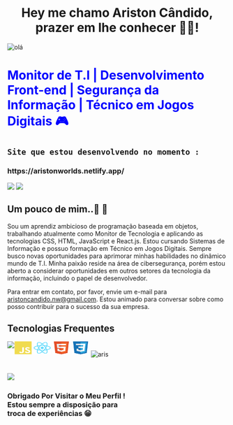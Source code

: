 ## <h1 style="text-align:center;">Hey me chamo Ariston Cândido, prazer em lhe conhecer 🐱‍💻!</h1>

</div>
  
  <div align="center">
  <a href="https://github.com/aristoncandido">
   

  </a>
</div>
 
<div> 

 
  <img style="width:70rem;height:22rem;margin: auto" alt='olá' src="https://thumbs.gfycat.com/DimSoupyIrishsetter-max-1mb.gif"/> 
 
 
 
</div>
 
  <h1 style="color:blue;">
     Monitor de T.I | Desenvolvimento Front-end | Segurança da Informação | Técnico em Jogos Digitais 🎮 
  
  </h1>
  
  <h2>
  
    Site que estou desenvolvendo no momento :
  
  </h2>
    
   <h3>
         <a>
                https://aristonworlds.netlify.app/
         </a>  
   </h3>   
  
<div>
  
  <img height="180em" margin-right="10%" src="https://github-readme-stats.vercel.app/api?username=aristoncandido&show_icons=true&theme=synthwave&include_all_commits=true&count_private=true"/>
  <img height="180em"  src="https://octodex.github.com/images/daftpunktocat-thomas.gif"/>
<div>
  
  
 <div>
  
  <h2> Um pouco de mim..🗿 🍷</h2>
  <p>
      Sou um aprendiz ambicioso de programação baseada em objetos, trabalhando atualmente como Monitor de Tecnologia e aplicando as tecnologias CSS, HTML, JavaScript e React.js. Estou cursando Sistemas de Informação e possuo formação em Técnico em Jogos Digitais. Sempre busco novas oportunidades para aprimorar minhas habilidades no dinâmico mundo de T.I. Minha paixão reside na área de cibersegurança, porém estou aberto a considerar oportunidades em outros setores da tecnologia da informação, incluindo o papel de desenvolvedor.

Para entrar em contato, por favor, envie um e-mail para aristoncandido.nw@gmail.com. Estou animado para conversar sobre como posso contribuir para o sucesso da sua empresa.
    
       
      
  </p>
 

<h2>Tecnologias Frequentes</h2>


<div style="display:flex">
<img src="https://github-readme-stats.vercel.app/api/top-langs/?username=aristoncandido&layout=compact&langs_count=8&theme=synthwave"/>



<div style="; margin_left:5%"> 
<img style="margin-bottom:2%" alt="aris-Js" height="30" width="40" src="https://raw.githubusercontent.com/devicons/devicon/master/icons/javascript/javascript-plain.svg">
  <img  style="margin-bottom:2%" alt="aris-React" height="30" width="40" src="https://raw.githubusercontent.com/devicons/devicon/master/icons/react/react-original.svg">
  <img style="margin-bottom:2%" alt="aris-HTML" height="30" width="40" src="https://raw.githubusercontent.com/devicons/devicon/master/icons/html5/html5-original.svg">
  <img style="margin-bottom:2%" alt="aris-CSS" height="30" width="40" src="https://raw.githubusercontent.com/devicons/devicon/master/icons/css3/css3-original.svg">
  <img style="margin-bottom:2%" alt="aris" height="30" width="40" src="https://cdn.jsdelivr.net/gh/devicons/devicon/icons/bootstrap/bootstrap-plain.svg" />

</div>



</div>


  <br/>

   <a href="https://www.linkedin.com/in/ariston-cândido-44964a1bb/" target="_blank"><img src="https://img.shields.io/badge/-LinkedIn-%230077B5?style=for-the-badge&logo=linkedin&logoColor=white" target="_blank"></a> 

</div>


</div>


 <h3 style="width:58%">Obrigado Por Visitar o Meu Perfil !
    Estou sempre a disposição para troca de experiências 😁
 </h3>

